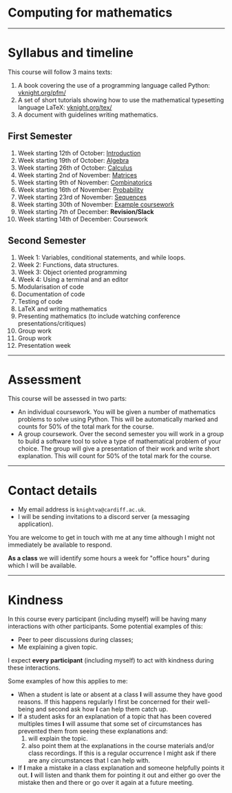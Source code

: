 # Computing for mathematics

---

# Syllabus and timeline

This course will follow 3 mains texts:

1. A book covering the use of a programming language called Python:
   [vknight.org/pfm/](https://vknight.org/pfm/)
2. A set of short tutorials showing how to use the mathematical typesetting
   language LaTeX: [vknight.org/tex/](https://vknight.org/tex/)
3. A document with guidelines writing mathematics.

## First Semester

1. Week starting 12th of October:
   [Introduction](https://vknight.org/pfm/01-using-notebooks/introduction/main.html)
2. Week starting 19th of October:
   [Algebra](https://vknight.org/pfm/02-algebra/introduction/main.html)
3. Week starting 26th of October:
   [Calculus](https://vknight.org/pfm/03-calculus/introduction/main.html)
4. Week starting 2nd of November:
   [Matrices](https://vknight.org/pfm/04-matrices/introduction/main.html)
5. Week starting 9th of November:
   [Combinatorics](https://vknight.org/pfm/05-combinations-permutations/introduction/main.html)
6. Week starting 16th of November:
   [Probability](https://vknight.org/pfm/06-probability/introduction/main.html)
7. Week starting 23rd of November:
   [Sequences](https://vknight.org/pfm/07-sequences/introduction/main.html)
8. Week starting 30th of November: [Example
   coursework](./assets/nbs/assessment/mock/main.ipynb)
9. Week starting 7th of December: **Revision/Slack**
10. Week starting 14th of December: Coursework

## Second Semester

1. Week 1: Variables, conditional statements, and while loops.
2. Week 2: Functions, data structures.
3. Week 3: Object oriented programming
4. Week 4: Using a terminal and an editor
5. Modularisation of code
6. Documentation of code
7. Testing of code
8. LaTeX and writing mathematics
9. Presenting mathematics (to include watching conference
   presentations/critiques)
10. Group work
11. Group work
12. Presentation week

---

# Assessment

This course will be assessed in two parts:

- An individual coursework. You will be given a number of mathematics problems
  to solve using Python. This will be automatically marked and counts for 50% of
  the total mark for the course.
- A group coursework. Over the second semester you will work in a group to build
  a software tool to solve a type of mathematical problem of your choice. The
  group will give a presentation of their work and write short explanation.
  This will count for 50% of the total mark for the course.

---

# Contact details

- My email address is `knightva@cardiff.ac.uk`.
- I will be sending invitations to a discord server (a messaging application).

You are welcome to get in touch with me at any time although I might not
immediately be available to respond.

**As a class** we will identify some hours a week for "office hours" during
which I will be available.

---

# Kindness

In this course every participant (including myself) will be having many
interactions with other participants. Some potential examples of this:

- Peer to peer discussions during classes;
- Me explaining a given topic.

I expect **every participant** (including myself) to act with kindness during
these interactions.

Some examples of how this applies to me:

- When a student is late or absent at a class **I** will assume they have good
  reasons. If this happens regularly I first be concerned for
  their well-being and second ask how **I** can help them catch up.
- If a student asks for an explanation of a topic that has been covered
  multiples times **I** will assume that some set of circumstances has prevented
  them from seeing these explanations and:
  1. will explain the topic.
  2. also point them at the explanations in the course materials and/or class
     recordings.
  If this is a regular occurrence I might ask if there are any circumstances
  that I can help with.
- If **I** make a mistake in a class explanation and someone helpfully points it
  out. **I** will listen and thank them for pointing it out and either go over
  the mistake then and there or go over it again at a future meeting.

